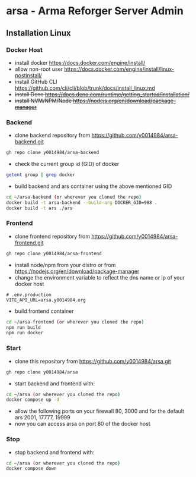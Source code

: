 # arsa - Arma Reforger Server Admin

## Installation Linux

### Docker Host

- install docker https://docs.docker.com/engine/install/
- allow non-root user https://docs.docker.com/engine/install/linux-postinstall/
- install GitHub CLI https://github.com/cli/cli/blob/trunk/docs/install_linux.md
- ~~install Deno https://docs.deno.com/runtime/getting_started/installation/~~
- ~~install NVM/NPM/Node https://nodejs.org/en/download/package-manager~~

### Backend
- clone backend repository from https://github.com/y0014984/arsa-backend.git
```bash
gh repo clone y0014984/arsa-backend
```
- check the current group id (GID) of docker
```bash
getent group | grep docker
```
- build backend and ars container using the above mentioned GID
```bash
cd ~/arsa-backend (or wherever you cloned the repo)
docker build -t arsa-backend --build-arg DOCKER_GID=988 .
docker build -t ars ./ars
```

### Frontend
- clone frontend repository from https://github.com/y0014984/arsa-frontend.git
```bash
gh repo clone y0014984/arsa-frontend
```
- install node/npm from your distro or from https://nodejs.org/en/download/package-manager
- change the environment variable to reflect the dns name or ip of your docker host
```
# .env.production
VITE_API_URL=arsa.y0014984.org
```
- build frontend container
```bash
cd ~/arsa-frontend (or wherever you cloned the repo)
npm run build
npm run docker
```

### Start
- clone this repository from https://github.com/y0014984/arsa.git
```bash
gh repo clone y0014984/arsa
```
- start backend and frontend with:
```bash
cd ~/arsa (or wherever you cloned the repo)
docker compose up -d
```
- allow the following ports on your firewall 80, 3000 and for the default ars 2001, 17777, 19999
- now you can access arsa on port 80 of the docker host

### Stop
- stop backend and frontend with:
```bash
cd ~/arsa (or wherever you cloned the repo)
docker compose down
```
